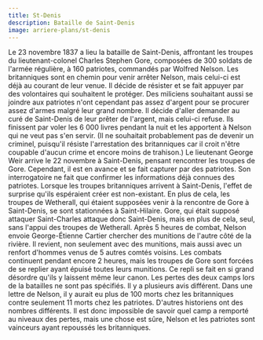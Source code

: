 ```yaml
---
title: St-Denis
description: Bataille de Saint-Denis
image: arriere-plans/st-denis
---
```


Le 23 novembre 1837 a lieu la bataille de Saint-Denis, affrontant les troupes du lieutenant-colonel Charles Stephen Gore, composées de 300 soldats de l'armée régulière, à 160 patriotes, commandés par Wolfred Nelson. Les britanniques sont en chemin pour venir arrêter Nelson, mais celui-ci est déjà au courant de leur venue. Il décide de résister et se fait appuyer par des volontaires qui souhaitent le protéger. Des miliciens souhaitant aussi se joindre aux patriotes n'ont cependant pas assez d'argent pour se procurer assez d'armes malgré leur grand nombre. Il décide d'aller demander au curé de Saint-Denis de leur prêter de l'argent, mais celui-ci refuse. Ils finissent par voler les 6 000 livres pendant la nuit et les apportent à Nelson qui ne veut pas s'en servir. (Il ne souhaitait probablement pas de devenir un criminel, puisqu'il résiste l'arrestation des britanniques car il croit n'être coupable d'aucun crime et encore moins de trahison.) Le lieutenant George Weir arrive le 22 novembre à Saint-Denis, pensant rencontrer les troupes de Gore. Cependant, il est en avance et se fait capturer par des patriotes. Son interrogatoire ne fait que confirmer les informations déjà connues des patriotes. Lorsque les troupes britanniques arrivent à Saint-Denis, l'effet de surprise qu'ils espéraient créer est non-existant. En plus de cela, les troupes de Wetherall, qui étaient supposées venir à la rencontre de Gore à Saint-Denis, se sont stationnées à Saint-Hilaire. Gore, qui était supposé attaquer Saint-Charles attaque donc Saint-Denis, mais en plus de cela, seul, sans l'appui des troupes de Wetherall. Après 5 heures de combat, Nelson envoie George-Étienne Cartier chercher des munitions de l'autre côté de la rivière. Il revient, non seulement avec des munitions, mais aussi avec un renfort d'hommes venus de 5 autres comtés voisins. Les combats continuent pendant encore 2 heures, mais les troupes de Gore sont forcées de se replier ayant épuisé toutes leurs munitions. Ce repli se fait en si grand désordre qu'ils y laissent même leur canon. Les pertes des deux camps lors de la batailles ne sont pas spécifiés. Il y a plusieurs avis différent. Dans une lettre de Nelson, il y aurait eu plus de 100 morts chez les britanniques contre seulement 11 morts chez les patriotes. D'autres historiens ont des nombres différents. Il est donc impossible de savoir quel camp a remporté au niveaux des pertes, mais une chose est sûre, Nelson et les patriotes sont vainceurs ayant repoussés les britanniques.